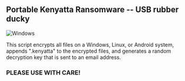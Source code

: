 ## Portable Kenyatta Ransomware -- USB rubber ducky 

![Windows](https://img.shields.io/badge/Windows-0078D6?style=for-the-badge&logo=windows&logoColor=white)

This script encrypts all files on a Windows, Linux, or Android system, appends ".kenyatta" to the encrypted files, and generates a random decryption key that is sent to an email address.

### PLEASE USE WITH CARE!

